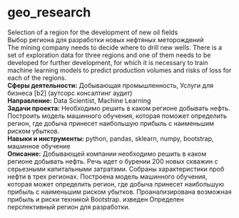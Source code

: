 <h1>geo_research</h1>
Selection of a region for the development of new oil fields<br>
Выбор региона для разработки новых нефтяных меторождений<br>
The mining company needs to decide where to drill new wells. There is a set of exploration data for three regions and one of them needs to be developed for further development, for which it is necessary to train machine learning models to predict production volumes and risks of loss for each of the regions.<br>
<b>Сферы деятельности:</b> Добывающая промышленность, Услуги для бизнеса [b2] (аутсорс консалтинг аудит)<br>
<b>Направление:</b> Data Scientist, Machine Learning<br>
<b>Задачи проекта:</b> Необходимо решить в каком регионе добывать нефть. Построить модель машинного обучения, которая поможет определить регион, где добыча принесет наибольшую прибыль с наименьшим риском убытков.<br>
<b>Навыки и инструменты:</b> python, pandas, sklearn, numpy, bootstrap, машинное обучение<br>
<b>Описание:</b> Добывающей компании необходимо решить в каком регионе добывать нефть. Речь идет о бурении 200 новых скважин с серьезными капитальными затратами. Собраны характеристики проб нефти в трех регионах. Построена модель машинного обучения, которая может определить регион, где добыча принесет наибольшую прибыль с наименьшим риском убытков. Проанализирована возможная прибыль и риски техникой Bootstrap. изведен  Определен перспективный регион для разработки.
